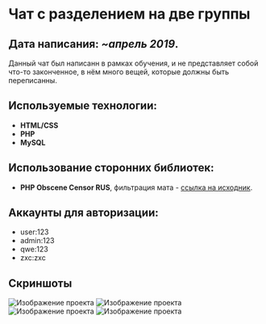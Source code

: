 # Чат с разделением на две группы

## Дата написания: *~апрель 2019*.

Данный чат был написанн в рамках обучения, и не представляет собой что-то законченное, в нём много вещей, которые должны быть переписанны.


## Используемые технологии:

- **HTML/CSS**
- **PHP**
- **MySQL**

## Использование сторонних библиотек:

- **PHP Obscene Censor RUS**, фильтрация мата - [ссылка на исходник](https://github.com/vearutop/php-obscene-censor-rus).

## Аккаунты для авторизации:

- user:123
- admin:123
- qwe:123
- zxc:zxc

## Скриншоты

![Изображение проекта](https://i.ibb.co/prQSZNB/1.png)
![Изображение проекта](https://i.ibb.co/9gj3VDB/2.png)
![Изображение проекта](https://i.ibb.co/WgYNP7K/3.png)
![Изображение проекта](https://i.ibb.co/4PF2Mq8/4.png)
